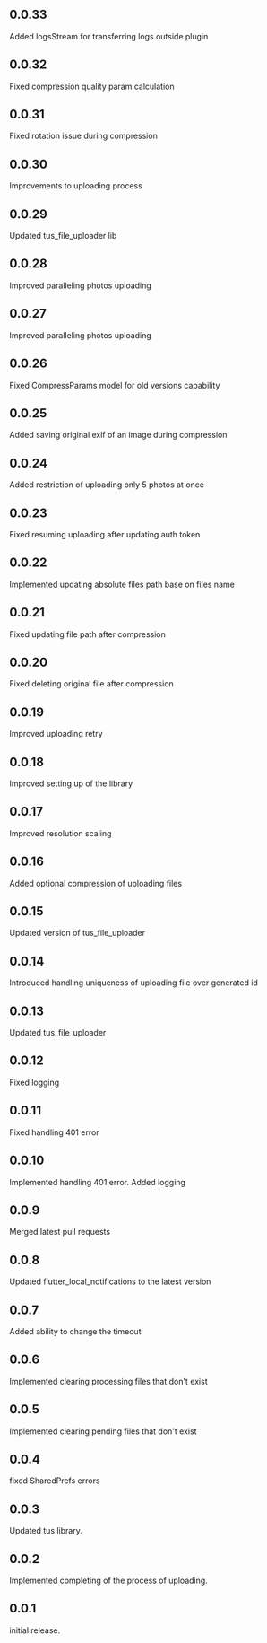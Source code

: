 ## 0.0.33

Added logsStream for transferring logs outside plugin

## 0.0.32

Fixed compression quality param calculation

## 0.0.31

Fixed rotation issue during compression

## 0.0.30

Improvements to uploading process

## 0.0.29

Updated tus_file_uploader lib

## 0.0.28

Improved paralleling photos uploading

## 0.0.27

Improved paralleling photos uploading

## 0.0.26

Fixed CompressParams model for old versions capability

## 0.0.25

Added saving original exif of an image during compression

## 0.0.24

Added restriction of uploading only 5 photos at once

## 0.0.23

Fixed resuming uploading after updating auth token

## 0.0.22

Implemented updating absolute files path base on files name

## 0.0.21

Fixed updating file path after compression

## 0.0.20

Fixed deleting original file after compression

## 0.0.19

Improved uploading retry

## 0.0.18

Improved setting up of the library

## 0.0.17

Improved resolution scaling

## 0.0.16

Added optional compression of uploading files

## 0.0.15

Updated version of tus_file_uploader

## 0.0.14

Introduced handling uniqueness of uploading file over generated id

## 0.0.13

Updated tus_file_uploader

## 0.0.12

Fixed logging

## 0.0.11

Fixed handling 401 error

## 0.0.10

Implemented handling 401 error. Added logging

## 0.0.9

Merged latest pull requests

## 0.0.8

Updated flutter_local_notifications to the latest version

## 0.0.7

Added ability to change the timeout

## 0.0.6

Implemented clearing processing files that don't exist

## 0.0.5

Implemented clearing pending files that don't exist

## 0.0.4

fixed SharedPrefs errors

## 0.0.3

Updated tus library.

## 0.0.2

Implemented completing of the process of uploading.

## 0.0.1

initial release.